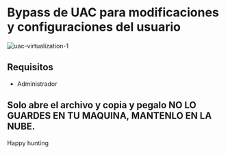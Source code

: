 # Bypass de UAC para modificaciones y configuraciones del usuario

![uac-virtualization-1](https://github.com/user-attachments/assets/ec15ab68-3366-48a5-bc4c-267d8e24f157)

## Requisitos
* Administrador
  
## Solo abre el archivo y copia y pegalo NO LO GUARDES EN TU MAQUINA, MANTENLO EN LA NUBE.

Happy hunting
